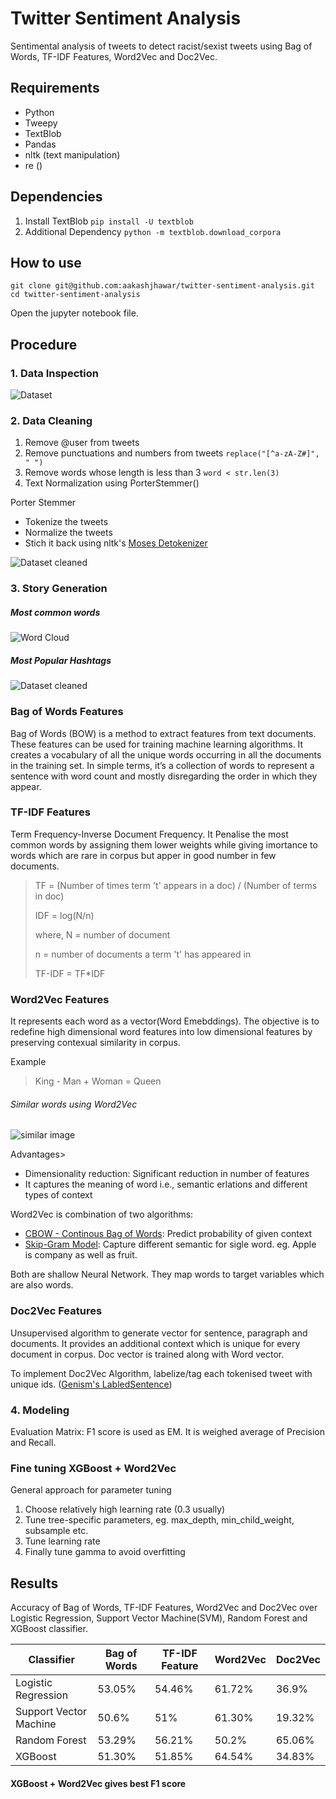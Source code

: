 # Twitter Sentiment Analysis
Sentimental analysis of tweets to detect racist/sexist tweets using Bag of Words, TF-IDF Features, Word2Vec and Doc2Vec.

## Requirements
* Python
* Tweepy
* TextBlob
* Pandas
* nltk (text manipulation)
* re ()

## Dependencies
1. Install TextBlob `pip install -U textblob`
2. Additional Dependency `python -m textblob.download_corpora`

## How to use
```
git clone git@github.com:aakashjhawar/twitter-sentiment-analysis.git
cd twitter-sentiment-analysis
```
Open the jupyter notebook file.

## Procedure
### 1. Data Inspection
![Dataset](https://github.com/aakashjhawar/twitter-sentiment-analysis/blob/master/images/dataset.png)

### 2. Data Cleaning
1. Remove @user from tweets
2. Remove punctuations and numbers from tweets 
`replace("[^a-zA-Z#]", " ")`
3. Remove words whose length is less than 3 `word < str.len(3)`
4. Text Normalization using PorterStemmer()

Porter Stemmer
* Tokenize the tweets
* Normalize the tweets
* Stich it back using nltk's [Moses Detokenizer](https://www.nltk.org/_modules/nltk/tokenize/moses.html)

![Dataset cleaned](https://github.com/aakashjhawar/twitter-sentiment-analysis/blob/master/images/tweets_comparision.png)

### 3. Story Generation
##### Most common words


![Word Cloud](https://github.com/aakashjhawar/twitter-sentiment-analysis/blob/master/images/wordcloud.png)



##### Most Popular Hashtags
![Dataset cleaned](https://github.com/aakashjhawar/twitter-sentiment-analysis/blob/master/images/hashtags.png)

### Bag of Words Features
Bag of Words (BOW) is a method to extract features from text documents. These features can be used for training machine learning algorithms. It creates a vocabulary of all the unique words occurring in all the documents in the training set.
In simple terms, it’s a collection of words to represent a sentence with word count and mostly disregarding the order in which they appear.

### TF-IDF Features
Term Frequency-Inverse Document Frequency. It Penalise the most common words by assigning them lower weights while giving imortance to words which are rare in corpus but apper in good number in few documents.

> TF = (Number of times term 't' appears in a doc) / (Number of terms in doc)
>
> IDF = log(N/n) 
>
> where, N = number of document 
>
> n = number of documents a term 't' has appeared in
>
> TF-IDF = TF*IDF

### Word2Vec Features
It represents each word as a vector(Word Emebddings). The objective is to redefine high dimensional word features into low dimensional features by preserving contexual similarity in corpus.

Example
> King - Man + Woman = Queen

###### Similar words using Word2Vec
![similar image](https://github.com/aakashjhawar/twitter-sentiment-analysis/blob/master/images/similar_words.png)


Advantages> 
* Dimensionality reduction: Significant reduction in number of features
* It captures the meaning of word i.e., semantic erlations and different types of context

Word2Vec is combination of two algorithms:
* [CBOW - Continous Bag of Words](https://iksinc.online/tag/continuous-bag-of-words-cbow/): Predict probability of given context
* [Skip-Gram Model](https://www.kdnuggets.com/2018/04/implementing-deep-learning-methods-feature-engineering-text-data-skip-gram.html): Capture different semantic for sigle word. eg. Apple is company as well as fruit.
 

Both are shallow Neural Network. They map words to target variables which are also words.

### Doc2Vec Features
Unsupervised algorithm to generate vector for sentence, paragraph and documents.
 It provides an additional context which is unique for every document in corpus.
 Doc vector is trained along with Word vector.

To implement Doc2Vec Algorithm, labelize/tag each tokenised tweet with unique ids. ([Genism's LabledSentence](https://radimrehurek.com/gensim/models/doc2vec.html))

### 4. Modeling
Evaluation Matrix: F1 score is used as EM. It is weighed average of Precision and Recall.

### Fine tuning XGBoost + Word2Vec
General approach for parameter tuning
1. Choose relatively high learning rate (0.3 usually)
2. Tune tree-specific parameters, eg. max_depth, min_child_weight, subsample etc.
3. Tune learning rate
4. Finally tune gamma to avoid overfitting


## Results

Accuracy of Bag of Words, TF-IDF Features, Word2Vec and Doc2Vec over Logistic Regression, Support Vector Machine(SVM), Random Forest and XGBoost classifier.

| Classifier | Bag of Words | TF-IDF Feature | Word2Vec | Doc2Vec |
| ---------- | ------------ | -------------- | -------- | ------- |
| Logistic Regression | 53.05% | 54.46% | 61.72% | 36.9% |
| Support Vector Machine | 50.6% | 51% | 61.30% | 19.32% |
| Random Forest | 53.29% | 56.21% | 50.2% | 65.06% |
| XGBoost | 51.30% | 51.85% | 64.54% | 34.83% |


#### XGBoost + Word2Vec gives best F1 score
